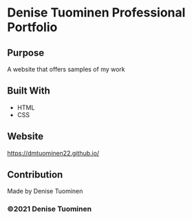 # Denise Tuominen Professional Portfolio

## Purpose
A website that offers samples of my work

## Built With
* HTML
* CSS

## Website
https://dmtuominen22.github.io/

## Contribution
Made by Denise Tuominen

### ©️2021 Denise Tuominen
